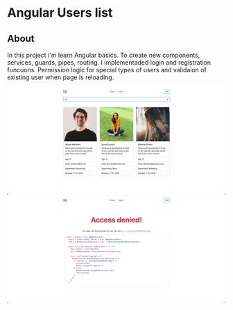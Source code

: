 # Angular Users list

## About

In this project i'm learn Angular basics. To create new components, services, guards, pipes, routing. I implementaded login and registration funcuons. Permission logic for special types of users and validaion of existing user when page is reloading.

![Preview](./src/assets/images/search.png)
![Preview](./src/assets/images/main.png)
